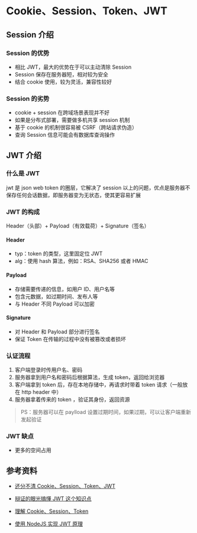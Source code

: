 # Cookie、Session、Token、JWT

## Session 介绍

### Session 的优势

-   相比 JWT，最大的优势在于可以主动清除 Session
-   Session 保存在服务器短，相对较为安全
-   结合 cookie 使用，较为灵活，兼容性较好

### Session 的劣势

-   cookie + session 在跨域场景表现并不好
-   如果是分布式部署，需要做多机共享 session 机制
-   基于 cookie 的机制很容易被 CSRF（跨站请求伪造）
-   查询 Session 信息可能会有数据库查询操作

## JWT 介绍

### 什么是 JWT

jwt 是 json web token 的圈层，它解决了 session 以上的问题，优点是服务器不保存任何会话数据，即服务器变为无状态，使其更容易扩展

### JWT 的构成

Header（头部）+ Payload（有效载荷）+ Signature（签名）

#### Header

-   typ：token 的类型，这里固定位 JWT
-   alg：使用 hash 算法，例如：RSA、SHA256 或者 HMAC

#### Payload

-   存储需要传递的信息，如用户 ID、用户名等
-   包含元数据，如过期时间、发布人等
-   与 Header 不同 Payload 可以加密

#### Signature

-   对 Header 和 Payload 部分进行签名
-   保证 Token 在传输的过程中没有被篡改或者损坏

### 认证流程

1. 客户端登录时传用户名、密码
2. 服务器拿到用户名和密码后根据算法，生成 token，返回给浏览器
3. 客户端拿到 token 后，存在本地存储中，再请求时带着 token 请求（一般放在 http header 中）
4. 服务器拿着传来的 token ，验证其身份，返回资源

> PS：服务器可以在 paylload 设置过期时间，如果过期，可以让客户端重新发起验证

### JWT 缺点

-   更多的空间占用

## 参考资料

-   [还分不清 Cookie、Session、Token、JWT](https://mp.weixin.qq.com/s?__biz=Mzg5ODA5NTM1Mw==&mid=2247485063&idx=1&sn=82c8ea7a0467a91b8dbbdd950f761fe5&chksm=c0668711f7110e076d9dc265e79c837871cc615ca41a0ab669fdf28f911c1f9245ef8dba042f&mpshare=1&scene=1&srcid=&sharer_sharetime=1582675470189&sharer_shareid=778ad5bf3b27e0078eb105d7277263f6#rd)
-   [辩证的眼光搞懂 JWT 这个知识点](https://mp.weixin.qq.com/s?__biz=Mzg4MTYwMzY1Mw==&mid=2247496330&idx=1&sn=5da74664cd5674e5771059cd5fd1c298&source=41#wechat_redirect)
-   [理解 Cookie、Session、Token](https://mp.weixin.qq.com/s/bMIIbfbJ1ETt7b419Oaukg)

-   [使用 NodeJS 实现 JWT 原理](https://mp.weixin.qq.com/s?__biz=MzI1ODE4NzE1Nw==&mid=2247488056&idx=1&sn=d07e95f60604aa2da9aee49b86e6cd5f&chksm=ea0d58c2dd7ad1d45e20a951b8847b63d597a99ade063014e20e79b23162e051ee06f68755d0&scene=126&sessionid=1600412234&key=d3c7cb8eeb23bc83968429e6896fb1b7aba49ba0d6a3b34aff3f5ccb37deb4cb883e7a341562d5ab59ff32b314a331abab775bccc7865ce6c364a77489f8bf91df735ca53b2b3a507b575204e29604b058962fba3a78d88dfc2a238dc84d35749b598b16d8077ecdc6928b0da8787889d8a64251fc1618d27a315f2e46696f5b&ascene=1&uin=MTA0NTY0NDM2MQ%3D%3D&devicetype=Windows+10+x64&version=62090529&lang=zh_CN&exportkey=ATtLISQdbnnQU2A6%2BO3uCSY%3D&pass_ticket=G1%2BpLV9U7UxieEvoe8apJpgtIUKxkgKCK%2Fa%2B3TfiAiVfivJ091UXMCqZfVMTaBn2&wx_header=0)

